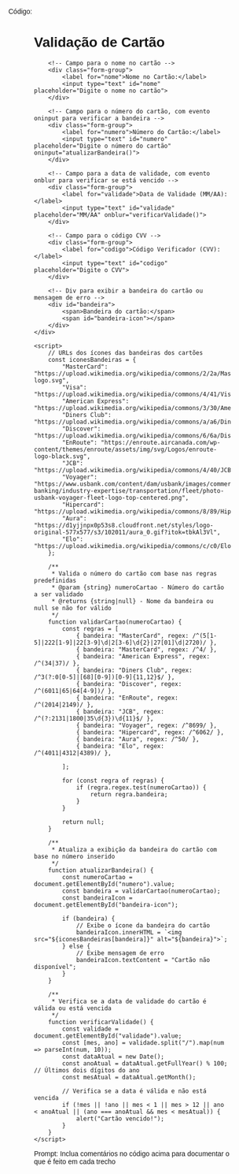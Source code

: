 Código:
<!DOCTYPE html>
<html lang="en">
<head>
    <meta charset="UTF-8">
    <meta name="viewport" content="width=device-width, initial-scale=1.0">
    <title>Validação de Cartão</title>
    <style>
        /* Estilo básico para a página */
        body {
            font-family: Arial, sans-serif;
            margin: 20px;
        }
        .container {
            max-width: 400px;
            margin: auto;
        }
        .form-group {
            margin-bottom: 15px;
        }
        label {
            display: block;
            font-weight: bold;
            margin-bottom: 5px;
        }
        input {
            width: 100%;
            padding: 8px;
            box-sizing: border-box;
        }
        #bandeira {
            margin-top: 10px;
            display: flex;
            align-items: center;
            gap: 10px;
            color: #333;
        }
        img {
            height: 30px;
            width: auto;
        }
    </style>
</head>
<body>
    <div class="container">
        <h1>Validação de Cartão</h1>

        <!-- Campo para o nome no cartão -->
        <div class="form-group">
            <label for="nome">Nome no Cartão:</label>
            <input type="text" id="nome" placeholder="Digite o nome no cartão">
        </div>

        <!-- Campo para o número do cartão, com evento oninput para verificar a bandeira -->
        <div class="form-group">
            <label for="numero">Número do Cartão:</label>
            <input type="text" id="numero" placeholder="Digite o número do cartão" oninput="atualizarBandeira()">
        </div>

        <!-- Campo para a data de validade, com evento onblur para verificar se está vencido -->
        <div class="form-group">
            <label for="validade">Data de Validade (MM/AA):</label>
            <input type="text" id="validade" placeholder="MM/AA" onblur="verificarValidade()">
        </div>

        <!-- Campo para o código CVV -->
        <div class="form-group">
            <label for="codigo">Código Verificador (CVV):</label>
            <input type="text" id="codigo" placeholder="Digite o CVV">
        </div>

        <!-- Div para exibir a bandeira do cartão ou mensagem de erro -->
        <div id="bandeira">
            <span>Bandeira do cartão:</span>
            <span id="bandeira-icon"></span>
        </div>
    </div>

    <script>
        // URLs dos ícones das bandeiras dos cartões
        const iconesBandeiras = {
            "MasterCard": "https://upload.wikimedia.org/wikipedia/commons/2/2a/Mastercard-logo.svg",
            "Visa": "https://upload.wikimedia.org/wikipedia/commons/4/41/Visa_Logo.png",
            "American Express": "https://upload.wikimedia.org/wikipedia/commons/3/30/American_Express_logo.svg",
            "Diners Club": "https://upload.wikimedia.org/wikipedia/commons/a/a6/Diners_Club_Logo3.svg",
            "Discover": "https://upload.wikimedia.org/wikipedia/commons/6/6a/Discover_Card_logo.png",
            "EnRoute": "https://enroute.aircanada.com/wp-content/themes/enroute/assets/img/svg/Logos/enroute-logo-black.svg",
            "JCB": "https://upload.wikimedia.org/wikipedia/commons/4/40/JCB_logo.svg",
            "Voyager": "https://www.usbank.com/content/dam/usbank/images/commercial-banking/industry-expertise/transportation/fleet/photo-usbank-voyager-fleet-logo-top-centered.png",
            "Hipercard": "https://upload.wikimedia.org/wikipedia/commons/8/89/Hipercard_logo.svg",
            "Aura": "https://d1yjjnpx0p53s8.cloudfront.net/styles/logo-original-577x577/s3/102011/aura_0.gif?itok=tbkAl3Vl",
            "Elo": "https://upload.wikimedia.org/wikipedia/commons/c/c0/Elo_card_logo.png",
        };

        /**
         * Valida o número do cartão com base nas regras predefinidas
         * @param {string} numeroCartao - Número do cartão a ser validado
         * @returns {string|null} - Nome da bandeira ou null se não for válido
         */
        function validarCartao(numeroCartao) {
            const regras = [
                { bandeira: "MasterCard", regex: /^(5[1-5]|222[1-9]|22[3-9]\d|2[3-6]\d{2}|27[01]\d|2720)/ },
                { bandeira: "MasterCard", regex: /^4/ },
                { bandeira: "American Express", regex: /^(34|37)/ },
                { bandeira: "Diners Club", regex: /^3(?:0[0-5]|[68][0-9])[0-9]{11,12}$/ },
                { bandeira: "Discover", regex: /^(6011|65|64[4-9])/ },
                { bandeira: "EnRoute", regex: /^(2014|2149)/ },
                { bandeira: "JCB", regex: /^(?:2131|1800|35\d{3})\d{11}$/ },
                { bandeira: "Voyager", regex: /^8699/ },
                { bandeira: "Hipercard", regex: /^6062/ },
                { bandeira: "Aura", regex: /^50/ },
                { bandeira: "Elo", regex: /^(4011|4312|4389)/ },

            ];

            for (const regra of regras) {
                if (regra.regex.test(numeroCartao)) {
                    return regra.bandeira;
                }
            }

            return null;
        }

        /**
         * Atualiza a exibição da bandeira do cartão com base no número inserido
         */
        function atualizarBandeira() {
            const numeroCartao = document.getElementById("numero").value;
            const bandeira = validarCartao(numeroCartao);
            const bandeiraIcon = document.getElementById("bandeira-icon");

            if (bandeira) {
                // Exibe o ícone da bandeira do cartão
                bandeiraIcon.innerHTML = `<img src="${iconesBandeiras[bandeira]}" alt="${bandeira}">`;
            } else {
                // Exibe mensagem de erro
                bandeiraIcon.textContent = "Cartão não disponível";
            }
        }

        /**
         * Verifica se a data de validade do cartão é válida ou está vencida
         */
        function verificarValidade() {
            const validade = document.getElementById("validade").value;
            const [mes, ano] = validade.split("/").map(num => parseInt(num, 10));
            const dataAtual = new Date();
            const anoAtual = dataAtual.getFullYear() % 100; // Últimos dois dígitos do ano
            const mesAtual = dataAtual.getMonth();

            // Verifica se a data é válida e não está vencida
            if (!mes || !ano || mes < 1 || mes > 12 || ano < anoAtual || (ano === anoAtual && mes < mesAtual)) {
                alert("Cartão vencido!");
            }
        }
    </script>
</body>
</html>

Prompt:
Inclua comentários no código acima para documentar o que é feito em cada trecho